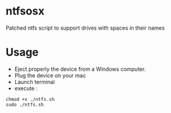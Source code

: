 ntfsosx
=======

Patched ntfs script to support drives with spaces in their names

Usage
=====

* Eject properly the device from a Windows computer.
* Plug the device on your mac
* Launch terminal
* execute :
~~~
chmod +x ./ntfs.sh
sudo ./ntfs.sh
~~~
